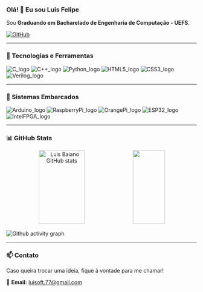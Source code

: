 ### Olá! 👋 Eu sou Luis Felipe

Sou **Graduando em Bacharelado de Engenharia de Computação - UEFS**.

[![GitHub](https://img.shields.io/badge/GitHub-100000?style=for-the-badge&logo=github&logoColor=white)](https://github.com/LuisBaiano)

---

### 🚀 Tecnologias e Ferramentas

<div style="display: inline-block"> 

<img alt="C_logo" src="https://img.shields.io/badge/C-00599C?style=for-the-badge&logo=c&logoColor=white"> 
<img alt="C++_logo" src="https://img.shields.io/badge/C++-00599C?style=for-the-badge&logo=c%2B%2B&logoColor=white"> 
<img alt="Python_logo" src="https://img.shields.io/badge/Python-14354C?style=for-the-badge&logo=python&logoColor=white"> 
<img alt="HTML5_logo" src="https://img.shields.io/badge/HTML5-E34F26?style=for-the-badge&logo=html5&logoColor=white"> 
<img alt="CSS3_logo" src="https://img.shields.io/badge/CSS3-1572B6?style=for-the-badge&logo=css3&logoColor=white"> 
<img alt="Verilog_logo" src="https://img.shields.io/badge/Verilog-000000?style=for-the-badge&logoColor=white"> 

</div>

---

### 🔌 Sistemas Embarcados

<div style="display: inline-block"> 

<img alt="Arduino_logo" src="https://img.shields.io/badge/Arduino-00979D?style=for-the-badge&logo=arduino&logoColor=white"> 
<img alt="RaspberryPi_logo" src="https://img.shields.io/badge/Raspberry%20Pi-C51A4A?style=for-the-badge&logo=raspberry%20pi&logoColor=white"> 
<img alt="OrangePi_logo" src="https://img.shields.io/badge/Orange%20Pi-F68900?style=for-the-badge&logo=orangepiplus&logoColor=white">
<img alt="ESP32_logo" src="https://img.shields.io/badge/ESP32-000000?style=for-the-badge&logo=esphome&logoColor=white">
<img alt="IntelFPGA_logo" src="https://img.shields.io/badge/Intel%20FPGA-0071C5?style=for-the-badge&logo=intel&logoColor=white">

</div>

---

### 📊 GitHub Stats

<div align="center">  
  <img width="49%" height="195px" src="https://github-readme-stats.vercel.app/api?username=LuisBaiano&show_icons=true&count_private=true&hide_border=true&title_color=00bfbf&icon_color=00bfbf&text_color=c9d1d9&bg_color=0d1117" alt="Luis Baiano GitHub stats" /> 
  <img width="41%" height="195px" src="https://github-readme-stats.vercel.app/api/top-langs/?username=LuisBaiano&layout=compact&hide_border=true&title_color=00bfbf&text_color=00bfbf&bg_color=0d1117" />
</div>

![Github activity graph](https://github-readme-activity-graph.cyclic.app/graph?username=LuisBaiano&theme=gotham)

---

### 📫 Contato

Caso queira trocar uma ideia, fique à vontade para me chamar!

📧 **Email:** luisoft.77@gmail.com

